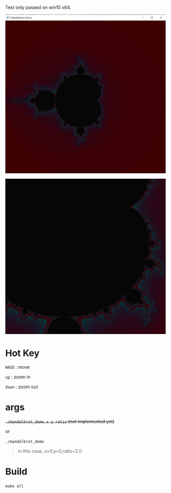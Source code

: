 Test only passed on win10 x64.

![image-20200506120107811](README.assets/image-20200506120107811.png)

![image-20200506123522089](README.assets/image-20200506123522089.png)

# Hot Key

`WASD` : move

`up` : zoom in

`down` : zoom out

# args

~~`./mandelbrot_demo x y ratio` (not implemented yet)~~

or

`./mandelbrot_demo` 

> in this case, x=0,y=0,ratio=2.0

# Build
`make all`